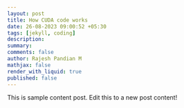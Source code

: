 ```yaml
---
layout: post
title: How CUDA code works
date: 26-08-2023 09:00:52 +05:30
tags: [jekyll, coding]
description:
summary:
comments: false
author: Rajesh Pandian M
mathjax: false
render_with_liquid: true
published: false
---
```


This is sample content post.
Edit this to a new post content!
